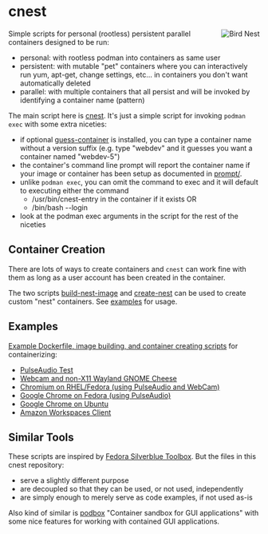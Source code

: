 cnest
=====
<img align="right" src="https://upload.wikimedia.org/wikipedia/commons/thumb/9/93/Nest_-_Bird_%28PSF%29.png/260px-Nest_-_Bird_%28PSF%29.png" alt="Bird Nest">

Simple scripts for personal (rootless) persistent parallel containers designed
to be run:

* personal: with rootless podman into containers as same user
* persistent: with mutable "pet" containers where you can interactively run yum,
  apt-get, change settings, etc... in containers you don't want automatically
  deleted
* parallel: with multiple containers that all persist and will be invoked by
  identifying a container name (pattern)

The main script here is [cnest](cnest). It's just a simple script for invoking
`podman exec` with some extra niceties:

* if optional [guess-container](guess-container) is installed, you can type a
  container name without a version suffix (e.g. type "webdev" and it guesses
  you want a container named "webdev-5")
* the container's command line prompt will report the container name if your
  image or container has been setup as documented in
  [prompt/](prompt/README.md).
* unlike `podman exec`, you can omit the command to exec and it will default to
  executing either the command
  * /usr/bin/cnest-entry in the container if it exists OR
  * /bin/bash --login
* look at the podman exec arguments in the script for the rest of the niceties


Container Creation
------------------

There are lots of ways to create containers and `cnest` can work fine with them
as long as a user account has been created in the container.

The two scripts [build-nest-image](build-nest-image) and [create-nest](create-nest)
can be used to create custom "nest" containers. See [examples](examples/) for usage.


Examples
--------

[Example Dockerfile, image building, and container creating scripts](examples/)
for containerizing:

* [PulseAudio Test](examples/pulseaudio-test/)
* [Webcam and non-X11 Wayland GNOME Cheese](examples/cheese_wayland)
* [Chromium on RHEL/Fedora (using PulseAudio and WebCam)](examples/chromium)
* [Google Chrome on Fedora (using PulseAudio)](examples/chrome_fedora)
* [Google Chrome on Ubuntu](examples/chrome_ubuntu/)
* [Amazon Workspaces Client](examples/amazon_workspaces/)


Similar Tools
-------------

These scripts are inspired by
[Fedora Silverblue Toolbox](https://github.com/containers/toolbox).
But the files in this cnest repository:
* serve a slightly different purpose
* are decoupled so that they can be used, or not used, independently
* are simply enough to merely serve as code examples, if not used as-is

Also kind of similar is [podbox](https://github.com/DimaZirix/podbox)
"Container sandbox for GUI applications" with some nice features for working
with contained GUI applications.

